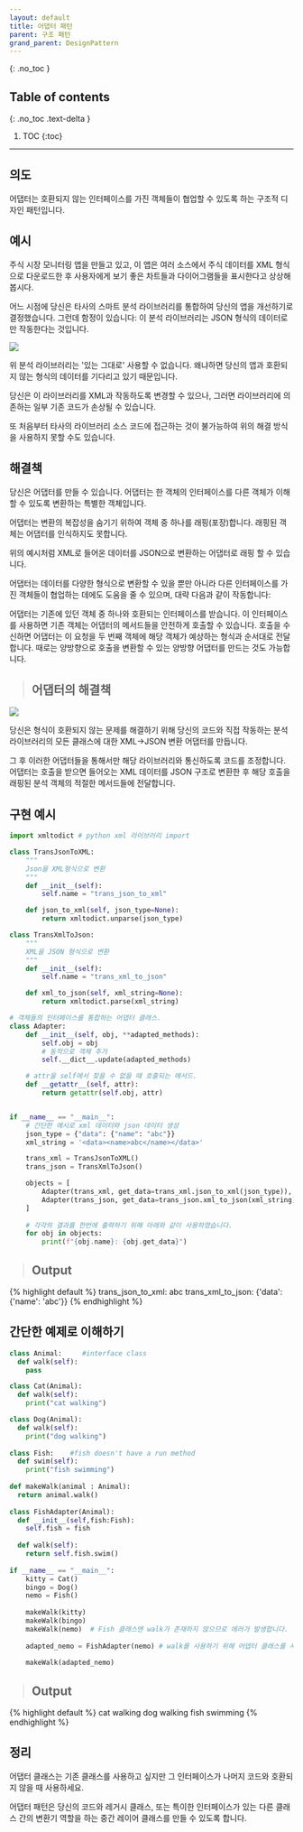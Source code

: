 ```yaml
---
layout: default
title: 어댑터 패턴
parent: 구조 패턴
grand_parent: DesignPattern
---
```

{: .no_toc }

## Table of contents
{: .no_toc .text-delta }

1. TOC
{:toc}
---

## 의도

어댑터는 호환되지 않는 인터페이스를 가진 객체들이 협업할 수 있도록 하는 구조적 디자인 패턴입니다.

## 예시

주식 시장 모니터링 앱을 만들고 있고, 이 앱은 여러 소스에서 주식 데이터를 XML 형식으로 다운로드한 후 사용자에게 보기 좋은 차트들과 다이어그램들을 표시한다고 상상해 봅시다.

어느 시점에 당신은 타사의 스마트 분석 라이브러리를 통합하여 당신의 앱을 개선하기로 결정했습니다. 그런데 함정이 있습니다: 이 분석 라이브러리는 JSON 형식의 데이터로만 작동한다는 것입니다.

![](../../../assets/images/DesignPatterns/adapter.png)


위 분석 라이브러리는 '있는 그대로' 사용할 수 없습니다. 왜냐하면 당신의 앱과 호환되지 않는 형식의 데이터를 기다리고 있기 때문입니다.

당신은 이 라이브러리를 XML과 작동하도록 변경할 수 있으나, 그러면 라이브러리에 의존하는 일부 기존 코드가 손상될 수 있습니다.

또 처음부터 타사의 라이브러리 소스 코드에 접근하는 것이 불가능하여 위의 해결 방식을 사용하지 못할 수도 있습니다.

## 해결책

당신은 어댑터를 만들 수 있습니다. 어댑터는 한 객체의 인터페이스를 다른 객체가 이해할 수 있도록 변환하는 특별한 객체입니다.

어댑터는 변환의 복잡성을 숨기기 위하여 객체 중 하나를 래핑(포장)합니다. 래핑된 객체는 어댑터를 인식하지도 못합니다.

위의 예시처럼 XML로 들어온 데이터를 JSON으로 변환하는 어댑터로 래핑 할 수 있습니다.

어댑터는 데이터를 다양한 형식으로 변환할 수 있을 뿐만 아니라 다른 인터페이스를 가진 객체들이 협업하는 데에도 도움을 줄 수 있으며, 대략 다음과 같이 작동합니다:

어댑터는 기존에 있던 객체 중 하나와 호환되는 인터페이스를 받습니다.
이 인터페이스를 사용하면 기존 객체는 어댑터의 메서드들을 안전하게 호출할 수 있습니다.
호출을 수신하면 어댑터는 이 요청을 두 번째 객체에 해당 객체가 예상하는 형식과 순서대로 전달합니다.
때로는 양방향으로 호출을 변환할 수 있는 양방향 어댑터를 만드는 것도 가능합니다.

> ## 어댑터의 해결책

![](../../../assets/images/DesignPatterns/adapter_2.png)

당신은 형식이 호환되지 않는 문제를 해결하기 위해 당신의 코드와 직접 작동하는 분석 라이브러리의 모든 클래스에 대한 XML->JSON 변환 어댑터를 만듭니다. 

그 후 이러한 어댑터들을 통해서만 해당 라이브러리와 통신하도록 코드를 조정합니다. 어댑터는 호출을 받으면 들어오는 XML 데이터를 JSON 구조로 변환한 후 해당 호출을 래핑된 분석 객체의 적절한 메서드들에 전달합니다.

## 구현 예시
```python
import xmltodict # python xml 라이브러리 import

class TransJsonToXML:
    """
    Json을 XML형식으로 변환
    """
    def __init__(self):
        self.name = "trans_json_to_xml"

    def json_to_xml(self, json_type=None):
        return xmltodict.unparse(json_type)

class TransXmlToJson:
    """
    XML을 JSON 형식으로 변환
    """
    def __init__(self):
        self.name = "trans_xml_to_json"

    def xml_to_json(self, xml_string=None):
        return xmltodict.parse(xml_string)

# 객체들의 인터페이스를 통합하는 어뎁터 클래스.
class Adapter:
    def __init__(self, obj, **adapted_methods):
        self.obj = obj
        # 동적으로 객체 추가
        self.__dict__.update(adapted_methods)

    # attr을 self에서 찾을 수 없을 때 호출되는 메서드.
    def __getattr__(self, attr):
        return getattr(self.obj, attr)


if __name__ == "__main__":
    # 간단한 예시로 xml 데이터와 json 데이터 생성
    json_type = {"data": {"name": "abc"}}
    xml_string = '<data><name>abc</name></data>'

    trans_xml = TransJsonToXML()
    trans_json = TransXmlToJson()

    objects = [
        Adapter(trans_xml, get_data=trans_xml.json_to_xml(json_type)),
        Adapter(trans_json, get_data=trans_json.xml_to_json(xml_string))
    ]
    
    # 각각의 결과를 한번에 출력하기 위해 아래와 같이 사용하였습니다.
    for obj in objects:
        print(f"{obj.name}: {obj.get_data}")
```

> ## Output
{% highlight default %}
trans_json_to_xml: <?xml version="1.0" encoding="utf-8"?><data><name>abc</name></data>
trans_xml_to_json: {'data': {'name': 'abc'}}
{% endhighlight %}

## 간단한 예제로 이해하기
```python
class Animal:     #interface class
  def walk(self):
    pass

class Cat(Animal):
  def walk(self):
    print("cat walking")

class Dog(Animal):
  def walk(self):
    print("dog walking")
      
class Fish:    #fish doesn't have a run method
  def swim(self):
    print("fish swimming")
      
def makeWalk(animal : Animal):
  return animal.walk()
  
class FishAdapter(Animal):
  def __init__(self,fish:Fish):
    self.fish = fish
  
  def walk(self):
    return self.fish.swim()
  
if __name__ == "__main__":
    kitty = Cat()
    bingo = Dog()
    nemo = Fish()
    
    makeWalk(kitty)
    makeWalk(bingo)
    makeWalk(nemo)  # Fish 클래스엔 walk가 존재하지 않으므로 에러가 발생합니다.
    
    adapted_nemo = FishAdapter(nemo) # walk를 사용하기 위해 어뎁터 클래스를 사용합니다.
    
    makeWalk(adapted_nemo)
```

> ## Output
{% highlight default %}
cat walking
dog walking
fish swimming
{% endhighlight %}

## 정리

어댑터 클래스는 기존 클래스를 사용하고 싶지만 그 인터페이스가 나머지 코드와 호환되지 않을 때 사용하세요.

어댑터 패턴은 당신의 코드와 레거시 클래스, 또는 특이한 인터페이스가 있는 다른 클래스 간의 변환기 역할을 하는 중간 레이어 클래스를 만들 수 있도록 합니다.

